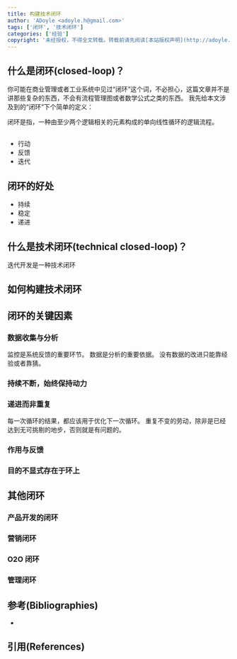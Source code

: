 ```yaml
---
title: 构建技术闭环
author: 'ADoyle <adoyle.h@gmail.com>'
tags: ['闭环', '技术闭环']
categories: ['经验']
copyright: '未经授权，不得全文转载。转载前请先阅读[本站版权声明](http://adoyle.me/blog/copyright.html)'
---
```


## 什么是闭环(closed-loop)？

你可能在商业管理或者工业系统中见过“闭环”这个词，不必担心，这篇文章并不是讲那些复杂的东西，不会有流程管理图或者数学公式之类的东西。
我先给本文涉及到的“闭环”下个简单的定义：

闭环是指，一种由至少两个逻辑相关的元素构成的单向线性循环的逻辑流程。

## 


- 行动
- 反馈
- 迭代

<!-- more -->


## 闭环的好处

- 持续
- 稳定
- 递进

## 什么是技术闭环(technical closed-loop)？

迭代开发是一种技术闭环

## 如何构建技术闭环



## 闭环的关键因素

### 数据收集与分析

监控是系统反馈的重要环节。
数据是分析的重要依据。
没有数据的改进只能靠经验或者靠猜。

### 持续不断，始终保持动力

### 递进而非重复

每一次循环的结果，都应该用于优化下一次循环。
重复不变的劳动，除非是已经达到无可挑剔的地步，否则就是有问题的。

### 作用与反馈

### 目的不显式存在于环上

## 其他闭环

### 产品开发的闭环

### 营销闭环

### O2O 闭环

### 管理闭环



<!-- more -->



## 参考(Bibliographies)
- [][B1]

## 引用(References)
[^1]: [][R1]


<!-- 以下是相关链接 -->

[R1]: <url> "备注"

[B1]: <url> "备注"
